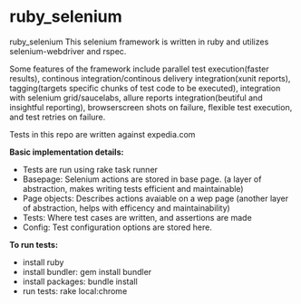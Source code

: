 # ruby_selenium
ruby_selenium
This  selenium framework is written in ruby and utilizes selenium-webdriver and rspec.

Some features of the framework include parallel test execution(faster results), continous integration/continous delivery integration(xunit reports), tagging(targets specific chunks of test code to be executed), integration with selenium grid/saucelabs, allure reports integration(beutiful and insightful reporting), browserscreen shots on failure, flexible test execution, and test retries on failure.

Tests in this repo are written against expedia.com

**Basic implementation details:**
- Tests are run using rake task runner
- Basepage:  Selenium actions are stored in base page. (a layer of abstraction, makes writing tests efficient and maintainable) 
- Page objects:  Describes actions avaiable on a wep page (another layer of abstraction, helps with efficency and maintainability)
- Tests:  Where test cases are written, and assertions are made
- Config:  Test configuration options are stored here.  

**To run tests:**
- install ruby
- install bundler: gem install bundler
- install packages: bundle install
- run tests: rake local:chrome

